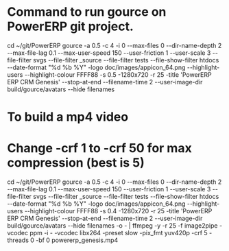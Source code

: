 # Command to run gource on PowerERP git project.

cd ~/git/PowerERP
gource -a 0.5 -c 4 -i 0 --max-files 0 --dir-name-depth 2 --max-file-lag 0.1 --max-user-speed 150 --user-friction 1 --user-scale 3 --file-filter svgs --file-filter _source --file-filter tests --file-show-filter htdocs --date-format "%d %b %Y" -logo doc/images/appicon_64.png --highlight-users --highlight-colour FFFF88 -s 0.5 -1280x720 -r 25 -title 'PowerERP ERP CRM Genesis' --stop-at-end --filename-time 2 --user-image-dir build/gource/avatars --hide filenames


# To build a mp4 video
# Change -crf 1 to -crf 50 for max compression (best is 5)
cd ~/git/PowerERP
gource -a 0.5 -c 4 -i 0 --max-files 0 --dir-name-depth 2 --max-file-lag 0.1 --max-user-speed 150 --user-friction 1 --user-scale 3 --file-filter svgs --file-filter _source --file-filter tests --file-show-filter htdocs --date-format "%d %b %Y" -logo doc/images/appicon_64.png --highlight-users --highlight-colour FFFF88 -s 0.4 -1280x720 -r 25 -title 'PowerERP ERP CRM Genesis' --stop-at-end --filename-time 2 --user-image-dir build/gource/avatars --hide filenames -o - | ffmpeg -y -r 25 -f image2pipe -vcodec ppm -i - -vcodec libx264 -preset slow -pix_fmt yuv420p -crf 5 -threads 0 -bf 0 powererp_genesis.mp4 
